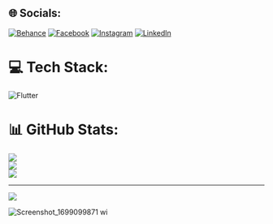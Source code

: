 
## 🌐 Socials:
[![Behance](https://img.shields.io/badge/Behance-1769ff?logo=behance&logoColor=white)](https://behance.net/chihebkammoun) [![Facebook](https://img.shields.io/badge/Facebook-%231877F2.svg?logo=Facebook&logoColor=white)](https://facebook.com/chiheb69) [![Instagram](https://img.shields.io/badge/Instagram-%23E4405F.svg?logo=Instagram&logoColor=white)](https://instagram.com/chiheb69) [![LinkedIn](https://img.shields.io/badge/LinkedIn-%230077B5.svg?logo=linkedin&logoColor=white)](https://linkedin.com/in/chihebkammoun) 

# 💻 Tech Stack:
![Flutter](https://img.shields.io/badge/Flutter-%2302569B.svg?style=for-the-badge&logo=Flutter&logoColor=white)
# 📊 GitHub Stats:
![](https://github-readme-stats.vercel.app/api?username=chiheb69&theme=dark&hide_border=false&include_all_commits=false&count_private=false)<br/>
![](https://github-readme-streak-stats.herokuapp.com/?user=chiheb69&theme=dark&hide_border=false)<br/>
![](https://github-readme-stats.vercel.app/api/top-langs/?username=chiheb69&theme=dark&hide_border=false&include_all_commits=false&count_private=false&layout=compact)

---
[![](https://visitcount.itsvg.in/api?id=chiheb69&icon=0&color=0)](https://visitcount.itsvg.in)

![Screenshot_1699099871 wi](https://github.com/chiheb69/InstagramClone/assets/36136371/3b98f168-7e23-4a64-ae5d-cfb2c2b2eef8) 


